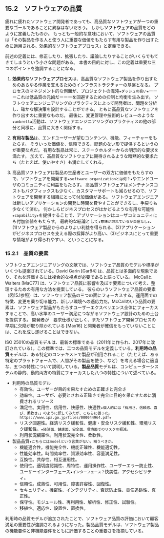 ## 15.2　ソフトウェアの品質

疲れに疲れたソフトウェア開発者であっても、高品質なソフトウェアが一つの重要なゴールであることに異存はないだろう。
しかし**ソフトウェアの**品質をどのように定義したものか。
もっとも一般的な意味において、ソフトウェアの品質は「その製品を作る人と使う人に重要な価値をもたらす有用な製品を作り出すために適用される、効果的なソフトウェアプロセス」と定義できる。

前述の定義には、修正したり、拡張したり、議論したりすることがいくらでもてきてしまうという小さな問題がある。
本書の目的に対し、この定義は重要な三つのポイントを強調することになる。

1. **効果的なソフトウェアプロセス**は、高品質なソフトウェア製品を作り出すためのあらゆる作業を支えるためのインフラストラクチャーの基盤となる。
プロセスのマネジメント的な側面が、プロジェクトの混沌`★ダッシュの扱い★`ーーーこれは低品質の元凶だーーーを回避するための抑制と均衡を生み出す。
ソフトウェアエンジニアリングのプラクティスによって開発者は、問題を分析し、確かな解決策を設計することができる。
ともに高品質なソフトウェアを作り出すのに重要なものだ。
最後に、変更管理や技術的レビューのような`★umbrella`活動は、ソフトウェアエンジニアリングのプラクティスの他の部分と同様に、品質に大きく関係する。

2. **有用な製品**は、エンドユーザーが望むコンテンツ、機能、フィーチャーをもたらす。
そういった価値を、信頼できる、問題のない形で提供するというのが重要な点だ。
有用な製品は常に、ステークホルダーからの明示的な要求を満たす。
加えて、高品質なソフトウェアに期待されるような暗黙的な要求たち（たとえば、使いやすさ）も満たしてくれる。

3. 高品質ソフトウェアは製品の生産者とユーザーの双方に価値をもたらすので、ソフトウェアを開発する`★software organizationとは何？★`やエンドユーザのコミュニティに利益をもたらす。
高品質ソフトウェアはメンテナンスコストもバグフィックスも少なく、カスタマーサポートも減らせるので、ソフトウェアを開発する組織にとって付加価値がある。
ソフトウェアエンジニアは新しいアプリケーションの開発に時間を費やすことができるし、手戻りも少なくて済む。
何かしらビジネスプロセスがはかどるような有用な可能性`★capability★`を提供することで、アプリケーションはユーザコミュニティにも付加価値をもたらす。
最終的な結論として`★意味が取れているか自信なし★`、(1)ソフトウェア製品からのよりよい利益を得られる、(2)アプリケーションがビジネスプロセスを支える際の採算がより高い、(3)ビジネスにとって重要な情報がより得られやすい、ということになる。

### 15.2.1　品質の要素

ソフトウェアエンジニアリングの文献では、ソフトウェア品質のモデルや標準がいくつも提案されている。David Garin [Gar84] は、品質とは多面的な現象であり、それを評価するには複合的な視点が必要であると語っている。
McCallとWalters [MaC77] は、ソフトウェア品質に影響を及ぼす要素について考え、整理するための有用な方法を提案している。
彼らのいうソフトウェア品質の要素（図15.1参照）は、ソフトウェア製品の三つの面にフォーカスする。運用面での特徴、変更を乗り切る能力、新しい環境への適応力だ。McCallのいう品質の要素は、ソフトウェア製品がもたらすユーザーエクスペリエンス全体にフォーカスすることで、高い水準のユーザー満足につながるソフトウェア設計のための土台を提供する。
開発者が　要求仕様が正しく、またソフトウェア開発プロセスの早期に欠陥が取り除かれている [Max16] と開発者が確信をもっていないことには、これを成し遂げることはできない。

ISO 25010の品質モデルは、最新の標準である（2011年に作られ、2017年に改訂されている）。この標準では、二つの品質モデルを定義している。**利用時の品質**モデルは、ある特定のコンテキストで製品が利用されること（たとえば、ある特定のプラットフォームで、人間がその製品を使う、など）を考える場合に適当な、五つの特性について説明している。**製品品質**モデルは、コンピューターシステムの静的、動的両方の特質にフォーカスした八つの特性について述べている。

* 利用時の品質モデル
  * 有効性。ユーザーが目的を果たすための正確さと完全さ
  * 効率性。ユーザが、必要とされる正確さで完全に目的を果たすために消費されるリソース
  * 満足性。実用性、信用性、快感性、快適性`★個人的には「有用さ、信頼感、喜び、柔軟さ。」のように訳してみたが、こちらに従った。https://www.ipa.go.jp/files/000044964.pdf★`
  * リスク回避性。経済リスク緩和性、健康・安全リスク緩和性、環境リスク緩和性。`★経済面、健康面、安全面、環境面でのリスクの軽減。`
  * 利用状況網羅性。利用状況完全性、柔軟性。
* 製品品質`★こちらにはmodelという言葉がない。補うべきか。`
  * 機能適合性。機能完全性、機能正確性、機能適切性。
  * 性能効率性。時間効率性、資源効率性、容量満足性。
  * 互換性。共存性、相互運用性。
  * 使用性。適切度認識性、周特性、運用操作性、ユーザーエラー防止性、ユーザーインターフェース`★インターフェース？`快美性、アクセシビリティ。
  * 信頼性。成熟性、可用性、障害許容性、回復性。
  * セキュリティ。機密性、インテグリティ、否認防止性、責任追跡性、真正性。
  * 保守性。モジュール性、再利用性、解析性、修正性、試験性。
  * 移植性。適応性、設置性、置換性。

利用時の品質モデルが追加されたことで、ソフトウェア品質の評価において顧客満足の重要性が強調されるようになった。製品品質モデルは、ソフトウェア製品の機能要件と非機能要件をともに評価することの重要さを指摘している。